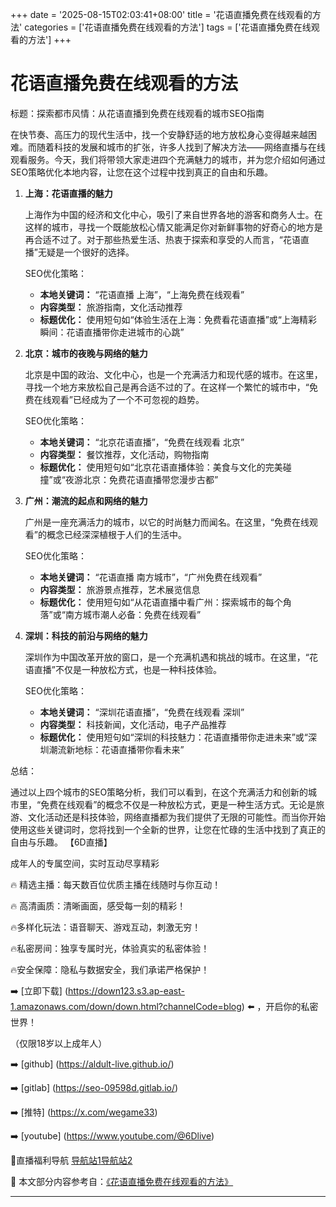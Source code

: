 +++
date = '2025-08-15T02:03:41+08:00'
title = '花语直播免费在线观看的方法'
categories = ['花语直播免费在线观看的方法']
tags = ['花语直播免费在线观看的方法']
+++

# 花语直播免费在线观看的方法

标题：探索都市风情：从花语直播到免费在线观看的城市SEO指南

在快节奏、高压力的现代生活中，找一个安静舒适的地方放松身心变得越来越困难。而随着科技的发展和城市的扩张，许多人找到了解决方法——网络直播与在线观看服务。今天，我们将带领大家走进四个充满魅力的城市，并为您介绍如何通过SEO策略优化本地内容，让您在这个过程中找到真正的自由和乐趣。

1. **上海：花语直播的魅力**

   上海作为中国的经济和文化中心，吸引了来自世界各地的游客和商务人士。在这样的城市，寻找一个既能放松心情又能满足你对新鲜事物的好奇心的地方是再合适不过了。对于那些热爱生活、热衷于探索和享受的人而言，“花语直播”无疑是一个很好的选择。

   SEO优化策略：
   
   - **本地关键词：** “花语直播 上海”，“上海免费在线观看”
   - **内容类型：** 旅游指南，文化活动推荐
   - **标题优化：** 使用短句如“体验生活在上海：免费看花语直播”或“上海精彩瞬间：花语直播带你走进城市的心跳”

2. **北京：城市的夜晚与网络的魅力**

   北京是中国的政治、文化中心，也是一个充满活力和现代感的城市。在这里，寻找一个地方来放松自己是再合适不过的了。在这样一个繁忙的城市中，“免费在线观看”已经成为了一个不可忽视的趋势。

   SEO优化策略：

   - **本地关键词：** “北京花语直播”，“免费在线观看 北京”
   - **内容类型：** 餐饮推荐，文化活动，购物指南
   - **标题优化：** 使用短句如“北京花语直播体验：美食与文化的完美碰撞”或“夜游北京：免费花语直播带您漫步古都”

3. **广州：潮流的起点和网络的魅力**

   广州是一座充满活力的城市，以它的时尚魅力而闻名。在这里，“免费在线观看”的概念已经深深植根于人们的生活中。

   SEO优化策略：

   - **本地关键词：** “花语直播 南方城市”，“广州免费在线观看”
   - **内容类型：** 旅游景点推荐，艺术展览信息
   - **标题优化：** 使用短句如“从花语直播中看广州：探索城市的每个角落”或“南方城市潮人必备：免费在线观看”

4. **深圳：科技的前沿与网络的魅力**

   深圳作为中国改革开放的窗口，是一个充满机遇和挑战的城市。在这里，“花语直播”不仅是一种放松方式，也是一种科技体验。

   SEO优化策略：

   - **本地关键词：** “深圳花语直播”，“免费在线观看 深圳”
   - **内容类型：** 科技新闻，文化活动，电子产品推荐
   - **标题优化：** 使用短句如“深圳的科技魅力：花语直播带你走进未来”或“深圳潮流新地标：花语直播带你看未来”

总结：

通过以上四个城市的SEO策略分析，我们可以看到，在这个充满活力和创新的城市里，“免费在线观看”的概念不仅是一种放松方式，更是一种生活方式。无论是旅游、文化活动还是科技体验，网络直播都为我们提供了无限的可能性。而当你开始使用这些关键词时，您将找到一个全新的世界，让您在忙碌的生活中找到了真正的自由与乐趣。
【6D直播】

 成年人的专属空间，实时互动尽享精彩

🔥 精选主播：每天数百位优质主播在线随时与你互动！

🔥 高清画质：清晰画面，感受每一刻的精彩！

🔥多样化玩法：语音聊天、游戏互动，刺激无穷！

🔥私密房间：独享专属时光，体验真实的私密体验！

🔥安全保障：隐私与数据安全，我们承诺严格保护！

➡️ [立即下载] (https://down123.s3.ap-east-1.amazonaws.com/down/down.html?channelCode=blog) ⬅️ ，开启你的私密世界！

 （仅限18岁以上成年人）

➡️ [github] (https://aldult-live.github.io/)

➡️ [gitlab] (https://seo-09598d.gitlab.io/)

➡️ [推特] (https://x.com/wegame33)

➡️ [youtube] (https://www.youtube.com/@6Dlive)

🔞直播福利导航   [导航站1](https://webstack-86085a.gitlab.io/)[导航站2](https://onlygit123-2.github.io/)

📘 本文部分内容参考自：[《花语直播免费在线观看的方法》](https://webstack-hugo-16.pages.dev/)

---
